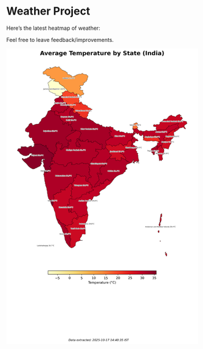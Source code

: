 # Weather Project

Here’s the latest heatmap of weather:

Feel free to leave feedback/improvements.

![India Heatmap](docs/assets/india_heatmap.png?v=F2080D)
